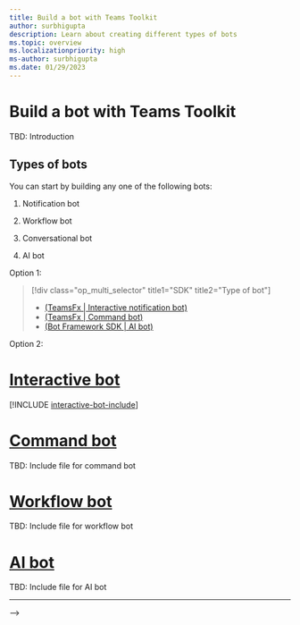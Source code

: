 ```yaml
---
title: Build a bot with Teams Toolkit
author: surbhigupta
description: Learn about creating different types of bots
ms.topic: overview
ms.localizationpriority: high
ms-author: surbhigupta
ms.date: 01/29/2023
---
```


# Build a bot with Teams Toolkit

TBD: Introduction

## Types of bots

You can start by building any one of the following bots:

1. Notification bot

2. Workflow bot

3. Conversational bot

4. AI bot

Option 1:

> [!div class="op_multi_selector" title1="SDK" title2="Type of bot"]
> - [(TeamsFx | Interactive notification bot)](../sbs-gs-notificationbot.yml)
> - [(TeamsFx | Command bot)](how-to/conversations/command-bot-in-teams.md)
> - [(Bot Framework SDK | AI bot)](../Teams-AI-library-tutorial.yml)


Option 2:

# [Interactive bot](#tab/interactive)

[!INCLUDE [interactive-bot-include](how-to/includes/interactive-bot-include.md)]

# [Command bot](#tab/command)

TBD: Include file for command bot

# [Workflow bot](#tab/workflow)

TBD: Include file for workflow bot

# [AI bot](#tab/ai)

TBD: Include file for AI bot

---
-->